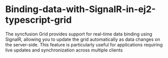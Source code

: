 # Binding-data-with-SignalR-in-ej2-typescript-grid
The syncfusion Grid provides support for real-time data binding using SignalR, allowing you to update the grid automatically as data changes on the server-side. This feature is particularly useful for applications requiring live updates and synchronization across multiple clients

